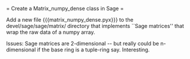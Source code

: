= Create a Matrix_numpy_dense class in Sage =

Add a new file {{{matrix_numpy_dense.pyx}}} to the devel/sage/sage/matrix/ directory that implements ``Sage matrices'' that wrap the raw data of a numpy array. 

Issues: Sage matrices are 2-dimensional -- but really could be n-dimensional if the base ring is a tuple-ring say.  Interesting.
